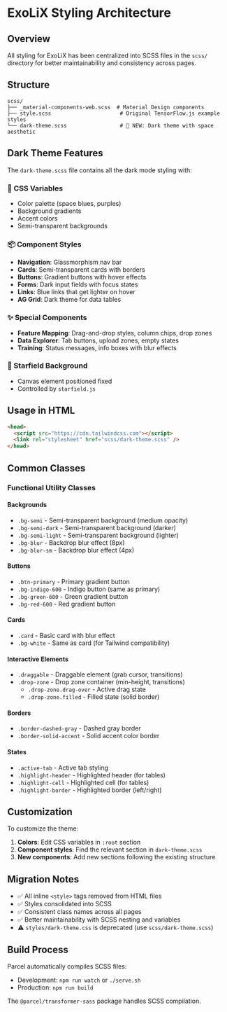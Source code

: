 # ExoLiX Styling Architecture

## Overview
All styling for ExoLiX has been centralized into SCSS files in the `scss/` directory for better maintainability and consistency across pages.

## Structure

```
scss/
├── _material-components-web.scss  # Material Design components
├── style.scss                      # Original TensorFlow.js example styles
└── dark-theme.scss                 # 🌟 NEW: Dark theme with space aesthetic
```

## Dark Theme Features

The `dark-theme.scss` file contains all the dark mode styling with:

### 🎨 CSS Variables
- Color palette (space blues, purples)
- Background gradients
- Accent colors
- Semi-transparent backgrounds

### 📦 Component Styles
- **Navigation**: Glassmorphism nav bar
- **Cards**: Semi-transparent cards with borders
- **Buttons**: Gradient buttons with hover effects
- **Forms**: Dark input fields with focus states
- **Links**: Blue links that get lighter on hover
- **AG Grid**: Dark theme for data tables

### ✨ Special Components
- **Feature Mapping**: Drag-and-drop styles, column chips, drop zones
- **Data Explorer**: Tab buttons, upload zones, empty states
- **Training**: Status messages, info boxes with blur effects

### 🌌 Starfield Background
- Canvas element positioned fixed
- Controlled by `starfield.js`

## Usage in HTML

```html
<head>
  <script src="https://cdn.tailwindcss.com"></script>
  <link rel="stylesheet" href="scss/dark-theme.scss" />
</head>
```

## Common Classes

### Functional Utility Classes

#### Backgrounds
- `.bg-semi` - Semi-transparent background (medium opacity)
- `.bg-semi-dark` - Semi-transparent background (darker)
- `.bg-semi-light` - Semi-transparent background (lighter)
- `.bg-blur` - Backdrop blur effect (8px)
- `.bg-blur-sm` - Backdrop blur effect (4px)

#### Buttons
- `.btn-primary` - Primary gradient button
- `.bg-indigo-600` - Indigo button (same as primary)
- `.bg-green-600` - Green gradient button
- `.bg-red-600` - Red gradient button

#### Cards
- `.card` - Basic card with blur effect
- `.bg-white` - Same as card (for Tailwind compatibility)

#### Interactive Elements
- `.draggable` - Draggable element (grab cursor, transitions)
- `.drop-zone` - Drop zone container (min-height, transitions)
  - `.drop-zone.drag-over` - Active drag state
  - `.drop-zone.filled` - Filled state (solid border)

#### Borders
- `.border-dashed-gray` - Dashed gray border
- `.border-solid-accent` - Solid accent color border

#### States
- `.active-tab` - Active tab styling
- `.highlight-header` - Highlighted header (for tables)
- `.highlight-cell` - Highlighted cell (for tables)
- `.highlight-border` - Highlighted border (left/right)

## Customization

To customize the theme:

1. **Colors**: Edit CSS variables in `:root` section
2. **Component styles**: Find the relevant section in `dark-theme.scss`
3. **New components**: Add new sections following the existing structure

## Migration Notes

- ✅ All inline `<style>` tags removed from HTML files
- ✅ Styles consolidated into SCSS
- ✅ Consistent class names across all pages
- ✅ Better maintainability with SCSS nesting and variables
- ⚠️ `styles/dark-theme.css` is deprecated (use `scss/dark-theme.scss`)

## Build Process

Parcel automatically compiles SCSS files:
- Development: `npm run watch` or `./serve.sh`
- Production: `npm run build`

The `@parcel/transformer-sass` package handles SCSS compilation.
